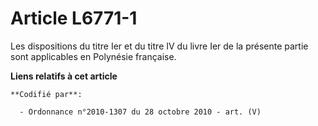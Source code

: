 # Article L6771-1

Les dispositions du titre Ier et du titre IV du livre Ier de la présente partie sont applicables en Polynésie française.

**Liens relatifs à cet article**

	**Codifié par**:

	  - Ordonnance n°2010-1307 du 28 octobre 2010 - art. (V)

